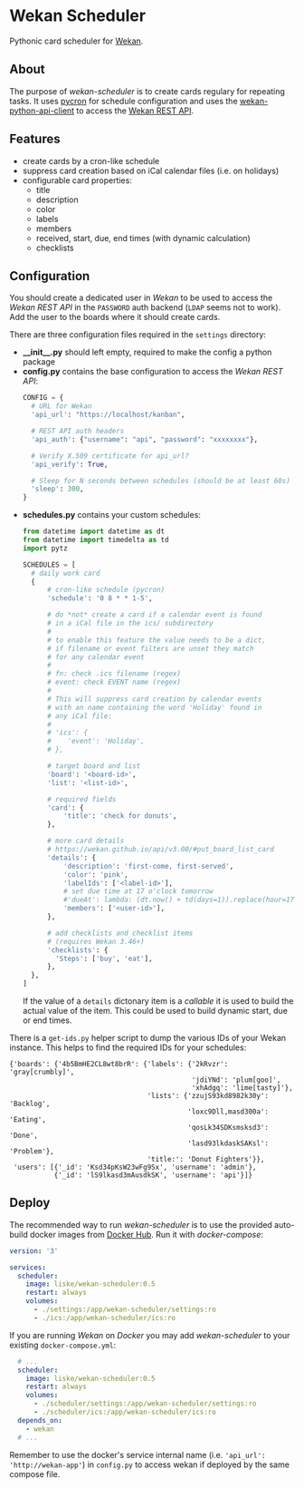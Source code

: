 # Wekan Scheduler

Pythonic card scheduler for [Wekan](https://wekan.github.io/).


## About

The purpose of *wekan-scheduler* is to create cards regulary for repeating
tasks. It uses [pycron](https://github.com/kipe/pycron) for schedule
configuration and uses the
[wekan-python-api-client](https://github.com/wekan/wekan-python-api-client) to
access the [Wekan REST API](https://wekan.github.io/api/v3.00/).


## Features

- create cards by a cron-like schedule
- suppress card creation based on iCal calendar files (i.e. on holidays)
- configurable card properties:
  - title
  - description
  - color
  - labels
  - members
  - received, start, due, end times (with dynamic calculation)
  - checklists

## Configuration

You should create a dedicated user in *Wekan* to be used to access the *Wekan
REST API* in the `PASSWORD` auth backend (`LDAP` seems not to work). Add the
user to the boards where it should create cards.

There are three configuration files required in the `settings` directory:

- **\_\_init\_\_.py**
  should left empty, required to make the config a python package
- **config.py**
  contains the base configuration to access the *Wekan REST API*:
  ```python
  CONFIG = {
    # URL for Wekan
    'api_url': "https://localhost/kanban",

    # REST API auth headers
    'api_auth': {"username": "api", "password": "xxxxxxxx"},

    # Verify X.509 certificate for api_url?
    'api_verify': True,

    # Sleep for N seconds between schedules (should be at least 60s)
    'sleep': 300,
  }
  ```
- **schedules.py**
  contains your custom schedules:
  ```python
  from datetime import datetime as dt
  from datetime import timedelta as td
  import pytz

  SCHEDULES = [
    # daily work card
    {
        # cron-like schedule (pycron)
        'schedule': '0 8 * * 1-5',

        # do *not* create a card if a calendar event is found
        # in a iCal file in the ics/ subdirectory
        #
        # to enable this feature the value needs to be a dict,
        # if filename or event filters are unset they match
        # for any calendar event
        #
        # fn: check .ics filename (regex)
        # event: check EVENT name (regex)
        #
        # This will suppress card creation by calendar events
        # with an name containing the word 'Holiday' found in
        # any iCal file:
        #
        # 'ics': {
        #    'event': 'Holiday',
        # },

        # target board and list
        'board': '<board-id>',
        'list': '<list-id>',

        # required fields
        'card': {
            'title': 'check for donuts',
        },

        # more card details
        # https://wekan.github.io/api/v3.00/#put_board_list_card
        'details': {
            'description': 'first-come, first-served',
            'color': 'pink',
            'labelIds': ['<label-id>'],
            # set due time at 17 o'clock tomorrow
            #'dueAt': lambda: (dt.now() + td(days=1)).replace(hour=17, minute=0, second=0, microsecond=0).astimezone(pytz.utc).isoformat(),
            'members': ['<user-id>'],
        },

        # add checklists and checklist items
        # (requires Wekan 3.46+)
        'checklists': {
          'Steps': ['buy', 'eat'],
        },
    },
  ]
  ```
  If the value of a `details` dictonary item is a *callable* it is used to build
  the actual value of the item. This could be used to build dynamic start, due
  or end times.

There is a `get-ids.py` helper script to dump the various IDs of your Wekan
instance. This helps to find the required IDs for your schedules:

```
{'boards': {'4b5BmHE2CL8wt8brR': {'labels': {'2kRvzr': 'gray[crumbly]',
                                             'jdiYNd': 'plum[goo]',
                                             'xhAdgq': 'lime[tasty]'},
                                  'lists': {'zzujS93kd8982k30y': 'Backlog',
                                            'loxc9Dll,masd300a': 'Eating',
                                            'qosLk34SDKsmsksd3': 'Done',
                                            'lasd93lkdaskSAKsl': 'Problem'},
                                  'title:': 'Donut Fighters'}},
 'users': [{'_id': 'Ksd34pKsW23wFg9Sx', 'username': 'admin'},
           {'_id': 'lS9lkasd3mAusdkSK', 'username': 'api'}]}
```


## Deploy

The recommended way to run *wekan-scheduler* is to use the provided auto-build
docker images from [Docker
Hub](https://cloud.docker.com/u/liske/repository/docker/liske/wekan-scheduler).
Run it with *docker-compose*:

```yaml
version: '3'

services:
  scheduler:
    image: liske/wekan-scheduler:0.5
    restart: always
    volumes:
      - ./settings:/app/wekan-scheduler/settings:ro
      - ./ics:/app/wekan-scheduler/ics:ro
```

If you are running *Wekan* on *Docker* you may add *wekan-scheduler* to your
existing `docker-compose.yml`:

```yaml
  # ...
  scheduler:
    image: liske/wekan-scheduler:0.5
    restart: always
    volumes:
      - ./scheduler/settings:/app/wekan-scheduler/settings:ro
      - ./scheduler/ics:/app/wekan-scheduler/ics:ro
  depends_on:
    - wekan
  # ...
```

Remember to use the docker's service internal name (i.e. `'api_url':
'http://wekan-app'`) in `config.py` to access wekan if deployed by the same
compose file.
